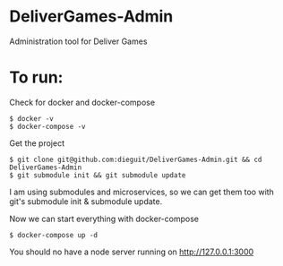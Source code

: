 # DeliverGames-Admin
Administration tool for Deliver Games

# To run:
Check for docker and docker-compose
```{r, engine='bash', count_lines}
$ docker -v
$ docker-compose -v
```

Get the project
```{r, engine='bash', count_lines}
$ git clone git@github.com:dieguit/DeliverGames-Admin.git && cd DeliverGames-Admin
$ git submodule init && git submodule update
```
I am using submodules and microservices, so we can get them too with git's submodule init & submodule update.

Now we can start everything with docker-compose
```{r, engine='bash', count_lines}
$ docker-compose up -d
```
You should no have a node server running on http://127.0.0.1:3000 
